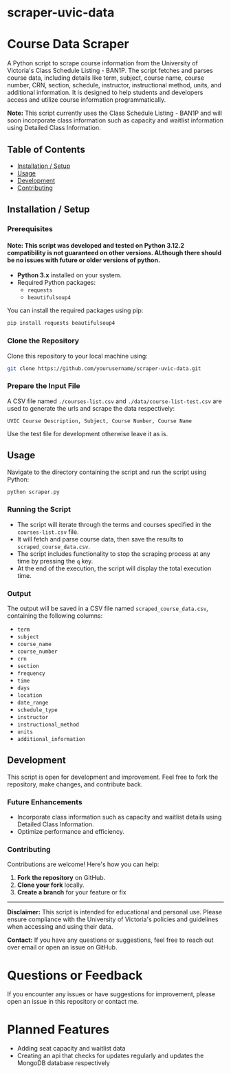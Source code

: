 # scraper-uvic-data

# Course Data Scraper

A Python script to scrape course information from the University of Victoria's Class Schedule Listing - BAN1P. The script fetches and parses course data, including details like term, subject, course name, course number, CRN, section, schedule, instructor, instructional method, units, and additional information. It is designed to help students and developers access and utilize course information programmatically.

**Note:** This script currently uses the Class Schedule Listing - BAN1P and will soon incorporate class information such as capacity and waitlist information using Detailed Class Information.

## Table of Contents

- [Installation / Setup](#installation--setup)
- [Usage](#usage)
- [Development](#development)
- [Contributing](#contributing)

## Installation / Setup

### Prerequisites

#### Note: This script was developed and tested on Python 3.12.2 compatibility is not guaranteed on other versions. ALthough there should be no issues with future or older versions of python.

- **Python 3.x** installed on your system.
- Required Python packages:
  - `requests`
  - `beautifulsoup4`

You can install the required packages using pip:

```bash
pip install requests beautifulsoup4
```

### Clone the Repository

Clone this repository to your local machine using:

```bash
git clone https://github.com/yourusername/scraper-uvic-data.git
```

### Prepare the Input File

A CSV file named `./courses-list.csv` and `./data/course-list-test.csv` are used to generate the urls and scrape the data respectively:

```csv
UVIC Course Description, Subject, Course Number, Course Name
```

Use the test file for development otherwise leave it as is.

## Usage

Navigate to the directory containing the script and run the script using Python:

```bash
python scraper.py
```

### Running the Script

- The script will iterate through the terms and courses specified in the `courses-list.csv` file.
- It will fetch and parse course data, then save the results to `scraped_course_data.csv`.
- The script includes functionality to stop the scraping process at any time by pressing the `q` key.
- At the end of the execution, the script will display the total execution time.

### Output

The output will be saved in a CSV file named `scraped_course_data.csv`, containing the following columns:

- `term`
- `subject`
- `course_name`
- `course_number`
- `crn`
- `section`
- `frequency`
- `time`
- `days`
- `location`
- `date_range`
- `schedule_type`
- `instructor`
- `instructional_method`
- `units`
- `additional_information`

## Development

This script is open for development and improvement. Feel free to fork the repository, make changes, and contribute back.

### Future Enhancements

- Incorporate class information such as capacity and waitlist details using Detailed Class Information.
- Optimize performance and efficiency.

### Contributing

Contributions are welcome! Here's how you can help:

1. **Fork the repository** on GitHub.
2. **Clone your fork** locally.
3. **Create a branch** for your feature or fix

---

**Disclaimer:** This script is intended for educational and personal use. Please ensure compliance with the University of Victoria's policies and guidelines when accessing and using their data.

**Contact:** If you have any questions or suggestions, feel free to reach out over email or open an issue on GitHub.

# Questions or Feedback

If you encounter any issues or have suggestions for improvement, please open an issue in this repository or contact me.

# Planned Features
- Adding seat capacity and waitlist data
- Creating an api that checks for updates regularly and updates the MongoDB database respectively
